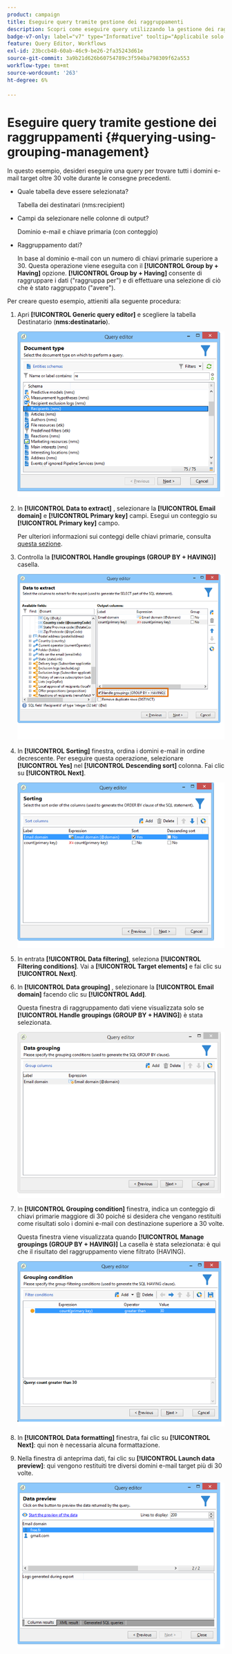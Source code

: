 ```yaml
---
product: campaign
title: Eseguire query tramite gestione dei raggruppamenti
description: Scopri come eseguire query utilizzando la gestione dei raggruppamenti
badge-v7-only: label="v7" type="Informative" tooltip="Applicabile solo a Campaign Classic v7"
feature: Query Editor, Workflows
exl-id: 23bccb48-60ab-46c9-be26-2fa35243d61e
source-git-commit: 3a9b21d626b60754789c3f594ba798309f62a553
workflow-type: tm+mt
source-wordcount: '263'
ht-degree: 6%

---
```


# Eseguire query tramite gestione dei raggruppamenti {#querying-using-grouping-management}



In questo esempio, desideri eseguire una query per trovare tutti i domini e-mail target oltre 30 volte durante le consegne precedenti.

* Quale tabella deve essere selezionata?

  Tabella dei destinatari (nms:recipient)

* Campi da selezionare nelle colonne di output?

  Dominio e-mail e chiave primaria (con conteggio)

* Raggruppamento dati?

  In base al dominio e-mail con un numero di chiavi primarie superiore a 30. Questa operazione viene eseguita con il **[!UICONTROL Group by + Having]** opzione. **[!UICONTROL Group by + Having]** consente di raggruppare i dati (&quot;raggruppa per&quot;) e di effettuare una selezione di ciò che è stato raggruppato (&quot;avere&quot;).

Per creare questo esempio, attieniti alla seguente procedura:

1. Apri **[!UICONTROL Generic query editor]** e scegliere la tabella Destinatario (**nms:destinatario**).

   ![](assets/query_editor_02.png)

1. In **[!UICONTROL Data to extract]** , selezionare la **[!UICONTROL Email domain]** e **[!UICONTROL Primary key]** campi. Esegui un conteggio su **[!UICONTROL Primary key]** campo.

   Per ulteriori informazioni sui conteggi delle chiavi primarie, consulta [questa sezione](../../platform/using/defining-filter-conditions.md#building-expressions).

1. Controlla la **[!UICONTROL Handle groupings (GROUP BY + HAVING)]** casella.

   ![](assets/query_editor_nveau_29.png)

1. In **[!UICONTROL Sorting]** finestra, ordina i domini e-mail in ordine decrescente. Per eseguire questa operazione, selezionare **[!UICONTROL Yes]** nel **[!UICONTROL Descending sort]** colonna. Fai clic su **[!UICONTROL Next]**.

   ![](assets/query_editor_nveau_70.png)

1. In entrata **[!UICONTROL Data filtering]**, seleziona **[!UICONTROL Filtering conditions]**. Vai a **[!UICONTROL Target elements]** e fai clic su **[!UICONTROL Next]**.
1. In **[!UICONTROL Data grouping]** , selezionare la **[!UICONTROL Email domain]** facendo clic su **[!UICONTROL Add]**.

   Questa finestra di raggruppamento dati viene visualizzata solo se **[!UICONTROL Handle groupings (GROUP BY + HAVING]**) è stata selezionata.

   ![](assets/query_editor_blocklist_04.png)

1. In **[!UICONTROL Grouping condition]** finestra, indica un conteggio di chiavi primarie maggiore di 30 poiché si desidera che vengano restituiti come risultati solo i domini e-mail con destinazione superiore a 30 volte.

   Questa finestra viene visualizzata quando **[!UICONTROL Manage groupings (GROUP BY + HAVING)]** La casella è stata selezionata: è qui che il risultato del raggruppamento viene filtrato (HAVING).

   ![](assets/query_editor_blocklist_05.png)

1. In **[!UICONTROL Data formatting]** finestra, fai clic su **[!UICONTROL Next]**: qui non è necessaria alcuna formattazione.
1. Nella finestra di anteprima dati, fai clic su **[!UICONTROL Launch data preview]**: qui vengono restituiti tre diversi domini e-mail target più di 30 volte.

   ![](assets/query_editor_blocklist_06.png)
